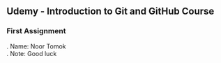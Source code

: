 ## Udemy - Introduction to Git and GitHub Course
### First Assignment    

  . Name: Noor Tomok    
  . Note: Good luck
